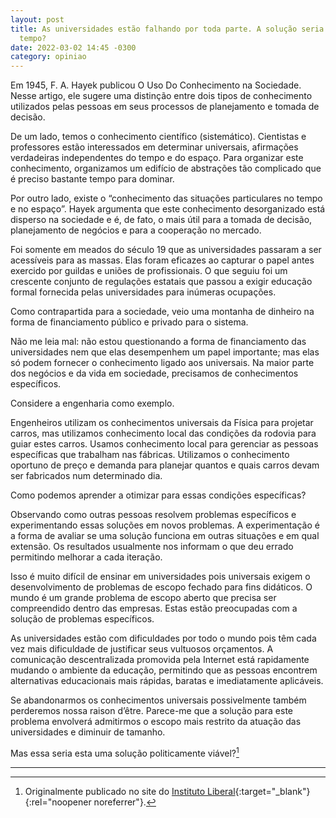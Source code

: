 ```yaml
---
layout: post
title: As universidades estão falhando por toda parte. A solução seria uma volta no
  tempo?
date: 2022-03-02 14:45 -0300
category: opiniao
---
```


Em 1945, F. A. Hayek publicou O Uso Do Conhecimento na Sociedade. Nesse artigo, ele sugere uma distinção entre dois tipos de conhecimento utilizados pelas pessoas em seus processos de planejamento e tomada de decisão.

De um lado, temos o conhecimento científico (sistemático). Cientistas e professores estão interessados em determinar universais, afirmações verdadeiras independentes do tempo e do espaço. Para organizar este conhecimento, organizamos um edifício de abstrações tão complicado que é preciso bastante tempo para dominar.

Por outro lado, existe o “conhecimento das situações particulares no tempo e no espaço”. Hayek argumenta que este conhecimento desorganizado está disperso na sociedade e é, de fato, o mais útil para a tomada de decisão, planejamento de negócios e para a cooperação no mercado.

Foi somente em meados do século 19 que as universidades passaram a ser acessíveis para as massas. Elas foram eficazes ao capturar o papel antes exercido por guildas e uniões de profissionais. O que seguiu foi um crescente conjunto de regulações estatais que passou a exigir educação formal fornecida pelas universidades para inúmeras ocupações.

Como contrapartida para a sociedade, veio uma montanha de dinheiro na forma de financiamento público e privado para o sistema.

Não me leia mal: não estou questionando a forma de financiamento das universidades nem que elas desempenhem um papel importante; mas elas só podem fornecer o conhecimento ligado aos universais. Na maior parte dos negócios e da vida em sociedade, precisamos de conhecimentos específicos.

Considere a engenharia como exemplo.

Engenheiros utilizam os conhecimentos universais da Física para projetar carros, mas utilizamos conhecimento local das condições da rodovia para guiar estes carros. Usamos conhecimento local para gerenciar as pessoas específicas que trabalham nas fábricas. Utilizamos o conhecimento oportuno de preço e demanda para planejar quantos e quais carros devam ser fabricados num determinado dia.

Como podemos aprender a otimizar para essas condições específicas?

Observando como outras pessoas resolvem problemas específicos e experimentando essas soluções em novos problemas. A experimentação é a forma de avaliar se uma solução funciona em outras situações e em qual extensão. Os resultados usualmente nos informam o que deu errado permitindo melhorar a cada iteração.

Isso é muito difícil de ensinar em universidades pois universais exigem o desenvolvimento de problemas de escopo fechado para fins didáticos. O mundo é um grande problema de escopo aberto que precisa ser compreendido dentro das empresas. Estas estão preocupadas com a solução de problemas específicos.

As universidades estão com dificuldades por todo o mundo pois têm cada vez mais dificuldade de justificar seus vultuosos orçamentos. A comunicação descentralizada promovida pela Internet está rapidamente mudando o ambiente da educação, permitindo que as pessoas encontrem alternativas educacionais mais rápidas, baratas e imediatamente aplicáveis.

Se abandonarmos os conhecimentos universais possivelmente também perderemos nossa raison d’être. Parece-me que a solução para este problema envolverá admitirmos o escopo mais restrito da atuação das universidades e diminuir de tamanho.

Mas essa seria esta uma solução politicamente viável?[^1]

---
[^1]: Originalmente publicado no site do [Instituto Liberal](https://www.institutoliberal.org.br/blog/as-universidades-estao-falhando-por-toda-parte-a-solucao-seria-uma-volta-no-tempo/){:target="_blank"}{:rel="noopener noreferrer"}.
